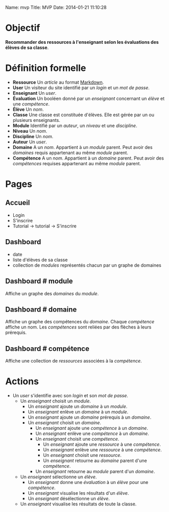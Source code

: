 Name: mvp
Title: MVP
Date: 2014-01-21 11:10:28

Objectif
========
**Recommander des ressources à l'enseignant selon les évaluations des élèves de sa classe**.

Définition formelle
===================
* **Ressource** Un *article* au format [Markdown](http://daringfireball.net/projects/markdown/basics).
* **User** Un visiteur du site identifié par un *login* et un *mot de passe*.
* **Enseignant** Un *user*.
* **Évaluation** Un booléen donné par un *enseignant* concernant un *élève* et une *compétence*.
* **Élève** Un *nom*.
* **Classe** Une classe est constituée d'élèves. Elle est gérée par un ou plusieurs enseignants.
* **Module** Identifié par un *auteur*, un *niveau* et une *discipline*.
* **Niveau** Un *nom*.
* **Discipline** Un *nom*.
* **Auteur** Un *user*.
* **Domaine** A un *nom*. Appartient à un *module* parent. Peut avoir des *domaines* requis appartenant au même *module* parent.
* **Compétence** A un *nom*. Appartient à un *domaine* parent. Peut avoir des *compétences* requises appartenant au même *module* parent. 

Pages
=====

Accueil
-------

* Login
* S'inscrire
* Tutorial -> tutorial -> S'inscrire

Dashboard
---------

* date
* liste d'élèves de sa classe
* collection de *modules* représentés chacun par un graphe de domaines

Dashboard # module
------------------
Affiche un graphe des *domaines* du *module*.

Dashboard # domaine
-------------------
Affiche un graphe des compétences du *domaine*.
Chaque *compétence* affiche un nom.
Les *compétences* sont reliées par des flèches à leurs prérequis.

Dashboard # compétence
----------------------
Affiche une collection de *ressources* associées à la *compétence*.

Actions
=======

+   Un *user* s'identifie avec son *login* et son *mot de passe*.
    +   Un *enseignant* choisit un *module*.
        +   Un *enseignant* ajoute un *domaine* à un *module*.
        +   Un *enseignant* enlève un *domaine* à un *module*.
        +   Un *enseignant* ajoute un *domaine* prérequis à un *domaine*.
        +   Un *enseignant* choisit un *domaine*.
            +   Un *enseignant* ajoute une *compétence* à un *domaine*.
            +   Un *enseignant* enlève une *compétence* à un *domaine*.
            +   Un *enseignant* choisit une *compétence*.
                +   Un *enseignant* ajoute une *ressource* à une *compétence*.
                +   Un *enseignant* enlève une *ressource* à une *compétence*.
                +   Un *enseignant* choisit une *ressource*.
                +   Un *enseignant* retourne au *domaine* parent d'une *compétence*.
            +   Un *enseignant* retourne au *module* parent d'un *domaine*.
    +   Un *enseignant* sélectionne un *élève*.
        +   Un *enseignant* donne une *évaluation* à un *élève* pour une *compétence*.
        +   Un *enseignant* visualise les résultats d'un *élève*.
        +   Un *enseignant* désélectionne un *élève*.
    +   Un *enseignant* visualise les résultats de toute la classe.
